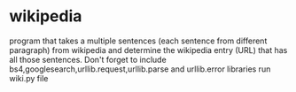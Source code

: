 # wikipedia
program that takes a multiple sentences (each sentence from different paragraph)  from wikipedia and determine the wikipedia entry (URL) that has all those sentences.
Don't forget to include bs4,googlesearch,urllib.request,urllib.parse and urllib.error libraries
run wiki.py file
